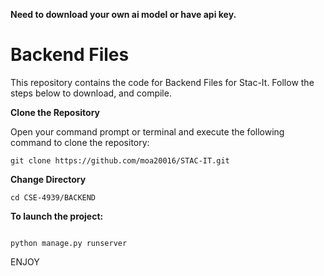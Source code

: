 **Need to download your own ai model or have api key.**

# Backend Files

This repository contains the code for Backend Files for Stac-It. Follow the steps below to download, and compile.

**Clone the Repository**

Open your command prompt or terminal and execute the following command to clone the repository:
```shell
git clone https://github.com/moa20016/STAC-IT.git
```
**Change Directory**

```shell
cd CSE-4939/BACKEND
```
**To launch the project:**

```shell

python manage.py runserver
```
ENJOY

